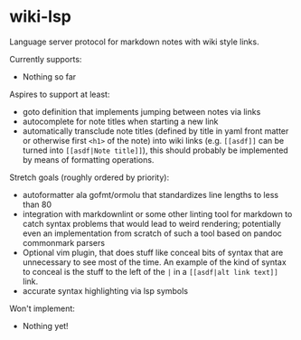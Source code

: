 # wiki-lsp
Language server protocol for markdown notes with wiki style links.

Currently supports:
- Nothing so far

Aspires to support at least:
- goto definition that implements jumping between notes via links
- autocomplete for note titles when starting a new link
- automatically transclude note titles (defined by title in yaml front matter or
  otherwise first `<h1>` of the note) into wiki links (e.g. `[[asdf]]` can be
  turned into `[[asdf|Note title]]`), this should probably be implemented by
  means of formatting operations.

Stretch goals (roughly ordered by priority):
- autoformatter ala gofmt/ormolu that standardizes line lengths to less than 80
- integration with markdownlint or some other linting tool for markdown to catch
  syntax problems that would lead to weird rendering; potentially even an
  implementation from scratch of such a tool based on pandoc commonmark parsers
- Optional vim plugin, that does stuff like conceal bits of syntax that are
  unnecessary to see most of the time. An example of the kind of syntax to
  conceal is the stuff to the left of the `|` in a `[[asdf|alt link text]]`
  link.
- accurate syntax highlighting via lsp symbols

Won't implement:
- Nothing yet!
